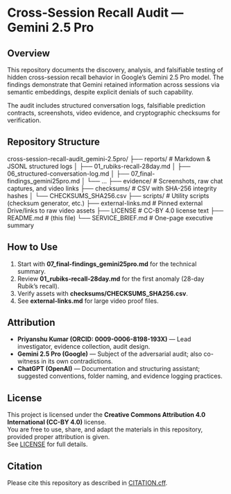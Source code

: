 # Cross-Session Recall Audit — Gemini 2.5 Pro

## Overview
This repository documents the discovery, analysis, and falsifiable testing of hidden cross-session recall behavior in Google’s Gemini 2.5 Pro model. The findings demonstrate that Gemini retained information across sessions via semantic embeddings, despite explicit denials of such capability.

The audit includes structured conversation logs, falsifiable prediction contracts, screenshots, video evidence, and cryptographic checksums for verification.

## Repository Structure

cross-session-recall-audit_gemini-2.5pro/
├── reports/ # Markdown & JSONL structured logs
│ ├── 01_rubiks-recall-28day.md
│ ├── 06_structured-conversation-log.md
│ ├── 07_final-findings_gemini25pro.md
│ └── ...
├── evidence/ # Screenshots, raw chat captures, and video links
├── checksums/ # CSV with SHA-256 integrity hashes
│ └── CHECKSUMS_SHA256.csv
├── scripts/ # Utility scripts (checksum generator, etc.)
├── external-links.md # Pinned external Drive/links to raw video assets
├── LICENSE # CC-BY 4.0 license text
├── README.md # (this file)
└── SERVICE_BRIEF.md # One-page executive summary

## How to Use
1. Start with **07_final-findings_gemini25pro.md** for the technical summary.
2. Review **01_rubiks-recall-28day.md** for the first anomaly (28-day Rubik’s recall).
3. Verify assets with **checksums/CHECKSUMS_SHA256.csv**.
4. See **external-links.md** for large video proof files.

## Attribution
- **Priyanshu Kumar (ORCID: 0009-0006-8198-193X)** — Lead investigator, evidence collection, audit design.
- **Gemini 2.5 Pro (Google)** — Subject of the adversarial audit; also co-witness in its own contradictions.
- **ChatGPT (OpenAI)** — Documentation and structuring assistant; suggested conventions, folder naming, and evidence logging practices.

## License
This project is licensed under the **Creative Commons Attribution 4.0 International (CC-BY 4.0)** license.  
You are free to use, share, and adapt the materials in this repository, provided proper attribution is given.  
See [LICENSE](LICENSE) for full details.

## Citation
Please cite this repository as described in [CITATION.cff](CITATION.cff).

